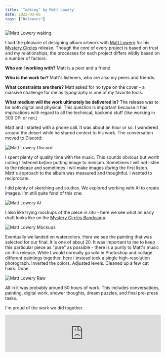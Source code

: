 ```yaml
---
title: '"waking" by Matt Lowery'
date: 2022-03-06
tags: ["Releases"]
---
```


![Matt Lowery waking](/rm_ation/images/matt-lowery-waking.jpg)

I had the pleasure of designing album artwork with [Matt Lowery](https://mattlowery.bandcamp.com/album/waking) for his [Mystery Circles](https://mysterycircles.com/) release. Though the core of every project is based on trust and my relationships, the processes for each project differs wildly based on a number of factors:<!--x-->

**Who am I working with?** Matt is a peer and a friend.

**Who is the work for?** Matt's listeners, who are also my peers and friends.

**What constraints are there?** Matt asked for no type on the cover - a massive challenge for me as typography is one of my favorite tools.

**What medium will the work ultimately be delivered in?** The release was to be both digital and physical. This question is important because it has implications with regard to all the technical, backend stuff (like working in 300 DPI or not.)

Matt and I started with a phone call. It was about an hour or so. I wandered around the desert while he shared context to his work. The conversation moved to Discord:

![Matt Lowery Discord](/rm_ation/images/matt-lowery-discord.png)

I spent plenty of quality time with the music. This sounds obvious but worth noting I listened _before_ putting image to medium. Sometimes I will _not_ listen to the release and sometimes I will make images _during_ the first listen. Matt's approach to the album was measured and thoughtful. I wanted to reciprocate.

I did plenty of sketching and studies. We explored working with AI to create images. I'm still quite fond of this one:

![Matt Lowery AI](/rm_ation/images/matt-lowery-ai.jpg)

I also like trying mockups of the piece _in situ_ - here we see what an early draft looks like on the [Mystery Circles Bandcamp](https://mysterycircles.bandcamp.com/):

![Matt Lowery Mockups](/rm_ation/images/matt-lowery-mockups.jpg)

Eventually we landed on watercolors. Here we see the painting that was selected for our final. It is one of about 20. It was important to me to keep this particular piece as "pure" as possible - there is a purity to Matt's music on this release. While I would normally go wild in Photoshop and collage different paintings together, here I instead took a single high-resolution photograph. Inverted the colors. Adjusted levels. Cleaned up a few cat hairs. Done.

![Matt Lowery Raw](/rm_ation/images/matt-lowery-raw.jpg)

All in it was probably around 50 hours of work. This includes conversations, painting, digital work, shower thoughts, dream puzzles, and final pre-press tasks.

I'm proud of the work we did together.

<iframe style="border: 0; width: 100%; height: 120px;" src="https://bandcamp.com/EmbeddedPlayer/album=42238277/size=large/bgcol=333333/linkcol=0f91ff/tracklist=false/artwork=small/transparent=true/" seamless><a href="https://mattlowery.bandcamp.com/album/waking">Waking by Matt Lowery</a></iframe>
